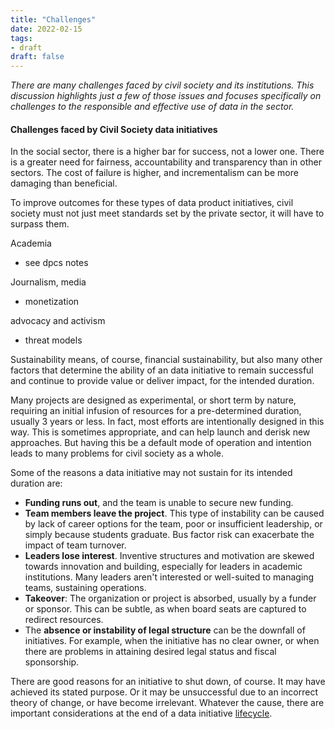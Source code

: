 ```yaml
---
title: "Challenges"
date: 2022-02-15
tags:
- draft
draft: false
---
```


*There are many challenges faced by civil society and its institutions. This discussion highlights just a few of those issues and focuses specifically on challenges to the responsible and effective use of data in the sector.*

#### Challenges faced by Civil Society data initiatives

In the social sector, there is a higher bar for success, not a lower one. There is a greater need for fairness, accountability and transparency than in other sectors. The cost of failure is higher, and incrementalism can be more damaging than beneficial. 


To improve outcomes for these types of data product initiatives, civil society must not just meet standards set by the private sector, it will have to surpass them. 

Academia
* see dpcs notes

Journalism, media
* monetization

advocacy and activism
* threat models

Sustainability means, of course, financial sustainability, but also many other factors that determine the ability of an data initiative to remain successful and continue to provide value or deliver impact, for the intended duration. 

Many projects are designed as experimental, or short term by nature, requiring an initial infusion of resources for a pre-determined duration, usually 3 years or less. In fact, most efforts are intentionally designed in this way. This is sometimes appropriate, and can help launch and derisk new approaches. But having this be a default mode of operation and intention leads to many problems for civil society as a whole.

Some of the reasons a data initiative may not sustain for its intended duration are: 
* **Funding runs out**, and the team is unable to secure new funding. 
* **Team members leave the project**. This type of instability can be caused by lack of career options for the team, poor or insufficient leadership, or simply because students graduate. Bus factor risk can exacerbate the impact of team turnover.
* **Leaders lose interest**. Inventive structures and motivation are skewed towards innovation and building, especially for leaders in academic institutions. Many leaders aren't interested or well-suited to managing teams, sustaining operations. 
* **Takeover**: The organization or project is absorbed, usually by a funder or sponsor. This can be subtle, as when board seats are captured to redirect resources. 
* The **absence or instability of legal structure** can be the downfall of initiatives. For example, when the initiative has no clear owner, or when there are problems in attaining desired legal status and fiscal sponsorship.

There are good reasons for an initiative to shut down, of course. It may have achieved its stated purpose. Or it may be unsuccessful due to an incorrect theory of change, or have become irrelevant. Whatever the cause, there are important considerations at the end of a data initiative [lifecycle](healthy-life-cycles.md).


